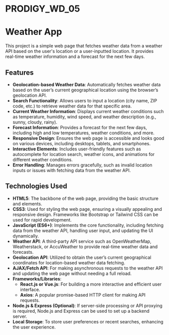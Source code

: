 # PRODIGY_WD_05

# Weather App

This project is a simple web page that fetches weather data from a weather API based on the user's location or a user-inputted location. It provides real-time weather information and a forecast for the next few days.

## Features

- **Geolocation-based Weather Data**: Automatically fetches weather data based on the user’s current geographical location using the browser’s geolocation API.
- **Search Functionality**: Allows users to input a location (city name, ZIP code, etc.) to retrieve weather data for that specific area.
- **Current Weather Information**: Displays current weather conditions such as temperature, humidity, wind speed, and weather description (e.g., sunny, cloudy, rainy).
- **Forecast Information**: Provides a forecast for the next few days, including high and low temperatures, weather conditions, and more.
- **Responsive Design**: Ensures the web page is accessible and looks good on various devices, including desktops, tablets, and smartphones.
- **Interactive Elements**: Includes user-friendly features such as autocomplete for location search, weather icons, and animations for different weather conditions.
- **Error Handling**: Manages errors gracefully, such as invalid location inputs or issues with fetching data from the weather API.

## Technologies Used

- **HTML5**: The backbone of the web page, providing the basic structure and elements.
- **CSS3**: Used for styling the web page, ensuring a visually appealing and responsive design. Frameworks like Bootstrap or Tailwind CSS can be used for rapid development.
- **JavaScript (ES6+)**: Implements the core functionality, including fetching data from the weather API, handling user input, and updating the UI dynamically.
- **Weather API**: A third-party API service such as OpenWeatherMap, Weatherstack, or AccuWeather to provide real-time weather data and forecasts.
- **Geolocation API**: Utilized to obtain the user’s current geographical coordinates for location-based weather data fetching.
- **AJAX/Fetch API**: For making asynchronous requests to the weather API and updating the web page without needing a full reload.
- **Frameworks/Libraries**:
  - **React.js or Vue.js**: For building a more interactive and efficient user interface.
  - **Axios**: A popular promise-based HTTP client for making API requests.
- **Node.js & Express (Optional)**: If server-side processing or API proxying is required, Node.js and Express can be used to set up a backend server.
- **Local Storage**: To store user preferences or recent searches, enhancing the user experience.
